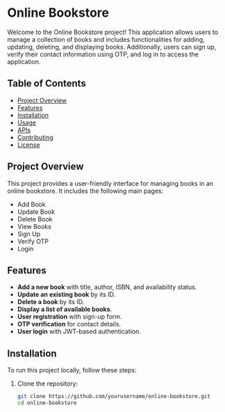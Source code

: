 # Online Bookstore

Welcome to the Online Bookstore project! This application allows users to manage a collection of books and includes functionalities for adding, updating, deleting, and displaying books. Additionally, users can sign up, verify their contact information using OTP, and log in to access the application.

## Table of Contents

- [Project Overview](#project-overview)
- [Features](#features)
- [Installation](#installation)
- [Usage](#usage)
- [APIs](#apis)
- [Contributing](#contributing)
- [License](#license)

## Project Overview

This project provides a user-friendly interface for managing books in an online bookstore. It includes the following main pages:
- Add Book
- Update Book
- Delete Book
- View Books
- Sign Up
- Verify OTP
- Login

## Features

- **Add a new book** with title, author, ISBN, and availability status.
- **Update an existing book** by its ID.
- **Delete a book** by its ID.
- **Display a list of available books**.
- **User registration** with sign-up form.
- **OTP verification** for contact details.
- **User login** with JWT-based authentication.

## Installation

To run this project locally, follow these steps:

1. Clone the repository:
   ```bash
   git clone https://github.com/yourusername/online-bookstore.git
   cd online-bookstore
